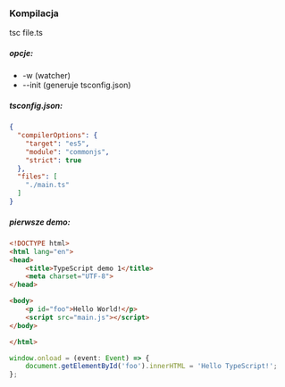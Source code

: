 ### Kompilacja

tsc file.ts

##### opcje:

* -w (watcher)
* --init (generuje tsconfig.json)

##### tsconfig.json:

```json
{
  "compilerOptions": {
    "target": "es5",
    "module": "commonjs",
    "strict": true
  },
  "files": [
    "./main.ts"
  ]
}
```

##### pierwsze demo:
```html
<!DOCTYPE html>
<html lang="en">
<head>
    <title>TypeScript demo 1</title>
    <meta charset="UTF-8">
</head>

<body>
    <p id="foo">Hello World!</p>
    <script src="main.js"></script>
</body>

</html>
```

```ts
window.onload = (event: Event) => {
    document.getElementById('foo').innerHTML = 'Hello TypeScript!';
};
```